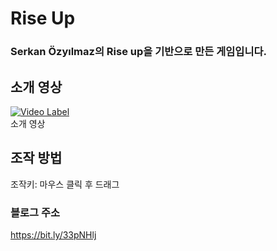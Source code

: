# Rise Up

### Serkan Özyılmaz의 Rise up을 기반으로 만든 게임입니다.
  
  
## 소개 영상
[![Video Label](http://img.youtube.com/vi/lUmv8eoIkc4/0.jpg)](https://www.youtube.com/watch?v=lUmv8eoIkc4)  
소개 영상
  
## 조작 방법
조작키: 마우스 클릭 후 드래그
  
  
### 블로그 주소
https://bit.ly/33pNHlj
